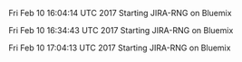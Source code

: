 
Fri Feb 10 16:04:14 UTC 2017 Starting JIRA-RNG on Bluemix

Fri Feb 10 16:34:43 UTC 2017 Starting JIRA-RNG on Bluemix

Fri Feb 10 17:04:13 UTC 2017 Starting JIRA-RNG on Bluemix

